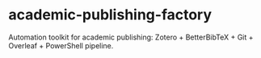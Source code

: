 # academic-publishing-factory
 Automation toolkit for academic publishing: Zotero + BetterBibTeX + Git + Overleaf + PowerShell pipeline.
